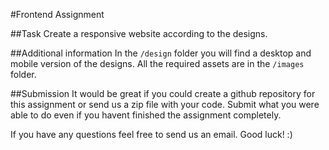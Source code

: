 #Frontend Assignment 

##Task
Create a responsive website according to the designs. 

##Additional information
In the `/design` folder you will find a desktop and mobile version of the designs.
All the required assets are in the `/images` folder. 

##Submission
It would be great if you could create a github repository for this assignment or send us a zip file with your code.
Submit what you were able to do even if you havent finished the assignment completely.

If you have any questions feel free to send us an email. 
Good luck! :)